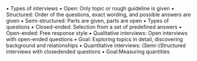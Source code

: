 ▪ Types of interviews
▪ Open: Only topic or rough guideline is given 
▪ Structured: Order of the questions, exact wording, and possible answers are given
▪ Semi-structured: Parts are given, parts are open 
▪ Types of questions
▪ Closed-ended: Selection from a set of predefined answers 
▪ Open-ended: Free response style
▪ Qualitative interviews: Open interviews with open-ended questions 
▪ Goal: Exploring topics in detail, discovering background and relationships 
▪ Quantitative interviews: (Semi-)Structured interviews with closedended questions
▪ Goal:Measuring quantities